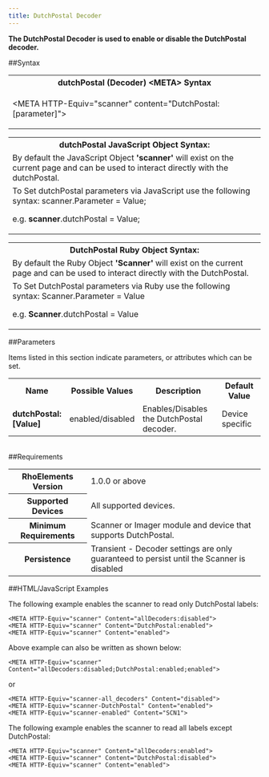 ```yaml
---
title: DutchPostal Decoder
---
```



<b>
The DutchPostal Decoder is used to enable or disable the DutchPostal decoder.
</b>

##Syntax

<table class="re-table"><tr><th class="tableHeading">dutchPostal (Decoder) &lt;META&gt; Syntax
</th></tr><tr><td class="clsSyntaxCells clsOddRow"><p>&lt;META HTTP-Equiv="scanner" content="DutchPostal:[parameter]"&gt;</p></td></tr></table>
<table class="re-table"><tr><th class="tableHeading">dutchPostal JavaScript Object Syntax:</th></tr><tr><td class="clsSyntaxCells clsOddRow">
By default the JavaScript Object <b>'scanner'</b> will exist on the current page and can be used to interact directly with the dutchPostal.
</td></tr><tr><td class="clsSyntaxCells clsEvenRow">
To Set dutchPostal parameters via JavaScript use the following syntax: scanner.Parameter = Value;
<P />e.g. <b>scanner</b>.dutchPostal = Value;
</td></tr></table>
<table class="re-table"><tr><th class="tableHeading">DutchPostal Ruby Object Syntax:</th></tr><tr><td class="clsSyntaxCells clsOddRow">
By default the Ruby Object <b>'Scanner'</b> will exist on the current page and can be used to interact directly with the DutchPostal.
</td></tr><tr><td class="clsSyntaxCells clsEvenRow">
To Set DutchPostal parameters via Ruby use the following syntax: Scanner.Parameter = Value
<P />e.g. <b>Scanner</b>.dutchPostal = Value
</td></tr></table>



##Parameters


Items listed in this section indicate parameters, or attributes which can be set.
<table class="re-table"><col width="20%" /><col width="20%" /><col width="38%" /><col width="22%" /><tr><th class="tableHeading">Name</th><th class="tableHeading">Possible Values</th><th class="tableHeading">Description</th><th class="tableHeading">Default Value</th></tr><tr><td class="clsSyntaxCells clsOddRow"><b>dutchPostal:[Value]
</b></td><td class="clsSyntaxCells clsOddRow">enabled/disabled</td><td class="clsSyntaxCells clsOddRow">Enables/Disables the DutchPostal decoder.</td><td class="clsSyntaxCells clsOddRow">Device specific</td></tr></table>
<table class="re-table"><col width="78%" /><col width="8%" /><col width="1%" /><col width="5%" /><col width="1%" /><col width="5%" /><col width="2%" /></table>





##Requirements

<table class="re-table"><tr><th class="tableHeading">RhoElements Version</th><td class="clsSyntaxCell clsEvenRow">1.0.0 or above
</td></tr><tr><th class="tableHeading">Supported Devices</th><td class="clsSyntaxCell clsOddRow">All supported devices.</td></tr><tr><th class="tableHeading">Minimum Requirements</th><td class="clsSyntaxCell clsOddRow">Scanner or Imager module and device that supports DutchPostal.</td></tr><tr><th class="tableHeading">Persistence</th><td class="clsSyntaxCell clsEvenRow">Transient - Decoder settings are only guaranteed to persist until the Scanner is disabled</td></tr></table>


##HTML/JavaScript Examples

The following example enables the scanner to read only DutchPostal labels:

	<META HTTP-Equiv="scanner" Content="allDecoders:disabled">
	<META HTTP-Equiv="scanner" Content="DutchPostal:enabled">
	<META HTTP-Equiv="scanner" Content="enabled">
	
Above example can also be written as shown below:

	<META HTTP-Equiv="scanner" Content="allDecoders:disabled;DutchPostal:enabled;enabled">
	
or

	<META HTTP-Equiv="scanner-all_decoders" Content="disabled">
	<META HTTP-Equiv="scanner-DutchPostal" Content="enabled">
	<META HTTP-Equiv="scanner-enabled" Content="SCN1">
	
The following example enables the scanner to read all labels except DutchPostal:

	<META HTTP-Equiv="scanner" Content="allDecoders:enabled">
	<META HTTP-Equiv="scanner" Content="DutchPostal:disabled">
	<META HTTP-Equiv="scanner" Content="enabled">
	



